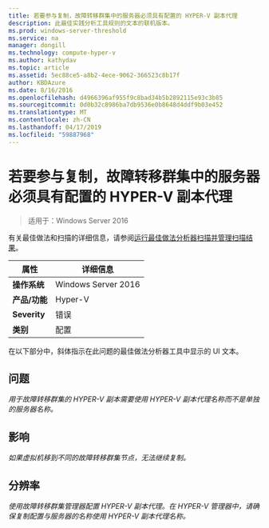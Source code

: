 ```yaml
---
title: 若要参与复制，故障转移群集中的服务器必须具有配置的 HYPER-V 副本代理
description: 此最佳实践分析工具规则的文本的联机版本。
ms.prod: windows-server-threshold
ms.service: na
manager: dongill
ms.technology: compute-hyper-v
ms.author: kathydav
ms.topic: article
ms.assetid: 5ec88ce5-a8b2-4ece-9062-366523c8b17f
author: KBDAzure
ms.date: 8/16/2016
ms.openlocfilehash: d4966396af955f9c8bad34b5b2892115e93c3b85
ms.sourcegitcommit: 0d0b32c8986ba7db9536e0b8648d4ddf9b03e452
ms.translationtype: MT
ms.contentlocale: zh-CN
ms.lasthandoff: 04/17/2019
ms.locfileid: "59887968"
---
```

# <a name="to-participate-in-replication-servers-in-failover-clusters-must-have-a-hyper-v-replica-broker-configured"></a>若要参与复制，故障转移群集中的服务器必须具有配置的 HYPER-V 副本代理

>适用于：Windows Server 2016

有关最佳做法和扫描的详细信息，请参阅[运行最佳做法分析器扫描并管理扫描结果](https://go.microsoft.com/fwlink/p/?LinkID=223177)。  
  
|属性|详细信息|  
|-|-|  
|**操作系统**|Windows Server 2016|  
|**产品/功能**|Hyper-V|  
|**Severity**|错误|  
|**类别**|配置|  
  
在以下部分中，斜体指示在此问题的最佳做法分析器工具中显示的 UI 文本。  
  
## <a name="issue"></a>问题  
*用于故障转移群集的 HYPER-V 副本需要使用 HYPER-V 副本代理名称而不是单独的服务器名称。*  
  
## <a name="impact"></a>影响  
*如果虚拟机移到不同的故障转移群集节点，无法继续复制。*  
  
## <a name="resolution"></a>分辨率  
*使用故障转移群集管理器配置 HYPER-V 副本代理。在 HYPER-V 管理器中，请确保复制配置与服务器的名称使用 HYPER-V 副本代理名称。*  
  


